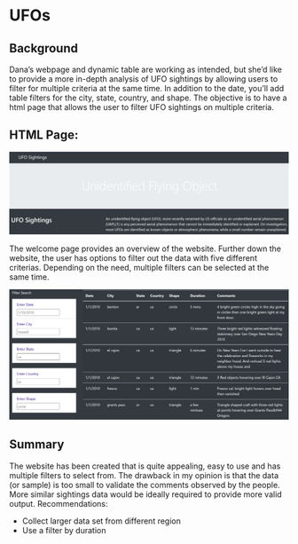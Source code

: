 # UFOs

## Background
Dana’s webpage and dynamic table are working as intended, but she’d like to provide a more in-depth analysis of UFO sightings by allowing users to filter for multiple criteria at the same time. In addition to the date, you’ll add table filters for the city, state, country, and shape. The objective is to have a html page that allows the user to filter UFO sightings on multiple criteria.

## HTML Page:
![html page](https://github.com/AadiJan/UFOs/blob/3eef03193bfd8c9499714687ebe94ae45e3216f5/Html_page.PNG) 

The welcome page provides an overview of the website. Further down the website, the user has options to filter out the data with five different criterias. Depending on the need, multiple filters can be selected at the same time. 

![deliverable1](https://github.com/AadiJan/UFOs/blob/0e9d0a9d03ffd3300eda5051b26fc62a368561c7/Deliverable1.PNG) 


## Summary 
The website has been created that is quite appealing, easy to use and has multiple filters to select from. The drawback in my opinion is that the data (or sample) is too small to validate the comments observed by the people. More similar sightings data would be ideally required to provide more valid output. 
Recommendations:
* Collect larger data set from different region 
* Use a filter by duration

